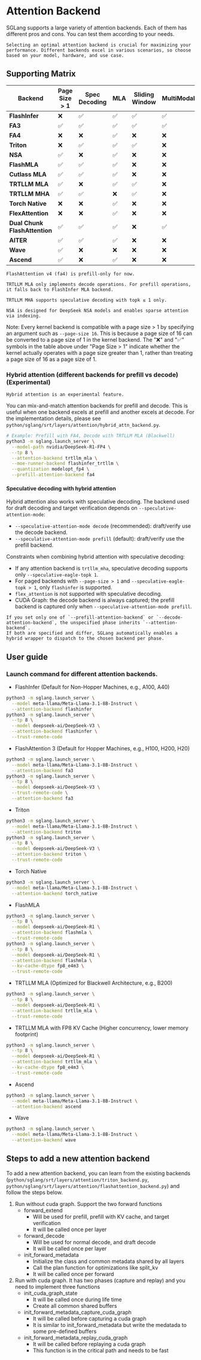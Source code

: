 # Attention Backend

SGLang supports a large variety of attention backends. Each of them has different pros and cons.
You can test them according to your needs.

```{important}
Selecting an optimal attention backend is crucial for maximizing your performance. Different backends excel in various scenarios, so choose based on your model, hardware, and use case.
```

## Supporting Matrix

| **Backend**               | **Page Size > 1** | **Spec Decoding** | **MLA** | **Sliding Window** | **MultiModal** |
|---------------------------|-------------------|-------------------|---------|--------------------|----------------|
| **FlashInfer**            | ❌                | ✅                 | ✅      | ✅                 | ✅              |
| **FA3**                   | ✅                | ✅                 | ✅      | ✅                 | ✅              |
| **FA4**                   | ❌                | ❌                 | ✅      | ❌                 | ❌              |
| **Triton**                | ❌                | ✅                 | ✅      | ✅                 | ❌              |
| **NSA**                   | ✅                | ❌                 | ✅      | ❌                 | ❌              |
| **FlashMLA**              | ✅                | ✅                 | ✅      | ❌                 | ❌              |
| **Cutlass MLA**           | ✅                | ✅                 | ✅      | ❌                 | ❌              |
| **TRTLLM MLA**            | ✅                | ❌                 | ✅      | ✅                 | ❌              |
| **TRTLLM MHA**            | ✅                | ✅                 | ❌      | ✅                 | ❌              |
| **Torch Native**          | ❌                | ❌                 | ✅      | ❌                 | ❌              |
| **FlexAttention**         | ❌                | ❌                 | ✅      | ❌                 | ❌              |
| **Dual Chunk FlashAttention** | ✅                | ✅                 | ✅      | ❌                 | ✅              |
| **AITER**                 | ✅                | ✅                 | ✅      | ❌                 | ❌              |
| **Wave**                  | ✅                | ❌                 | ❌      | ❌                 | ❌              |
| **Ascend**                | ✅                | ❌                 | ✅      | ❌                 | ❌              |

```{note}
FlashAttention v4 (fa4) is prefill-only for now.

TRTLLM MLA only implements decode operations. For prefill operations, it falls back to FlashInfer MLA backend.

TRTLLM MHA supports speculative decoding with topk ≤ 1 only.

NSA is designed for DeepSeek NSA models and enables sparse attention via indexing.
```

Note: Every kernel backend is compatible with a page size > 1 by specifying an argument such as `--page-size 16`.
This is because a page size of 16 can be converted to a page size of 1 in the kernel backend.
The "❌" and "✅" symbols in the table above under "Page Size > 1" indicate whether the kernel actually operates with a page size greater than 1, rather than treating a page size of 16 as a page size of 1.

### Hybrid attention (different backends for prefill vs decode) (Experimental)

```{warning}
Hybrid attention is an experimental feature.
```

You can mix-and-match attention backends for prefill and decode. This is useful when one backend excels at prefill and another excels at decode. For the implementation details, please see `python/sglang/srt/layers/attention/hybrid_attn_backend.py`.

```bash
# Example: Prefill with FA4, Decode with TRTLLM MLA (Blackwell)
python3 -m sglang.launch_server \
  --model-path nvidia/DeepSeek-R1-FP4 \
  --tp 8 \
  --attention-backend trtllm_mla \
  --moe-runner-backend flashinfer_trtllm \
  --quantization modelopt_fp4 \
  --prefill-attention-backend fa4
```

#### Speculative decoding with hybrid attention

Hybrid attention also works with speculative decoding. The backend used for draft decoding and target verification depends on `--speculative-attention-mode`:

- `--speculative-attention-mode decode` (recommended): draft/verify use the decode backend.
- `--speculative-attention-mode prefill` (default): draft/verify use the prefill backend.

Constraints when combining hybrid attention with speculative decoding:

- If any attention backend is `trtllm_mha`, speculative decoding supports only `--speculative-eagle-topk 1`.
- For paged backends with `--page-size > 1` and `--speculative-eagle-topk > 1`, only `flashinfer` is supported.
- `flex_attention` is not supported with speculative decoding.
- CUDA Graph: the decode backend is always captured; the prefill backend is captured only when `--speculative-attention-mode prefill`.


```{tip}
If you set only one of `--prefill-attention-backend` or `--decode-attention-backend`, the unspecified phase inherits `--attention-backend`.
If both are specified and differ, SGLang automatically enables a hybrid wrapper to dispatch to the chosen backend per phase.
```

## User guide

### Launch command for different attention backends.

- FlashInfer (Default for Non-Hopper Machines, e.g., A100, A40)
```bash
python3 -m sglang.launch_server \
  --model meta-llama/Meta-Llama-3.1-8B-Instruct \
  --attention-backend flashinfer
python3 -m sglang.launch_server \
  --tp 8 \
  --model deepseek-ai/DeepSeek-V3 \
  --attention-backend flashinfer \
  --trust-remote-code
```

- FlashAttention 3 (Default for Hopper Machines, e.g., H100, H200, H20)
```bash
python3 -m sglang.launch_server \
  --model meta-llama/Meta-Llama-3.1-8B-Instruct \
  --attention-backend fa3
python3 -m sglang.launch_server \
  --tp 8 \
  --model deepseek-ai/DeepSeek-V3 \
  --trust-remote-code \
  --attention-backend fa3
```

- Triton
```bash
python3 -m sglang.launch_server \
  --model meta-llama/Meta-Llama-3.1-8B-Instruct \
  --attention-backend triton
python3 -m sglang.launch_server \
  --tp 8 \
  --model deepseek-ai/DeepSeek-V3 \
  --attention-backend triton \
  --trust-remote-code
```

- Torch Native
```bash
python3 -m sglang.launch_server \
  --model meta-llama/Meta-Llama-3.1-8B-Instruct \
  --attention-backend torch_native
```

- FlashMLA
```bash
python3 -m sglang.launch_server \
  --tp 8 \
  --model deepseek-ai/DeepSeek-R1 \
  --attention-backend flashmla \
  --trust-remote-code
python3 -m sglang.launch_server \
  --tp 8 \
  --model deepseek-ai/DeepSeek-R1 \
  --attention-backend flashmla \
  --kv-cache-dtype fp8_e4m3 \
  --trust-remote-code
```

- TRTLLM MLA (Optimized for Blackwell Architecture, e.g., B200)
```bash
python3 -m sglang.launch_server \
  --tp 8 \
  --model deepseek-ai/DeepSeek-R1 \
  --attention-backend trtllm_mla \
  --trust-remote-code
```

- TRTLLM MLA with FP8 KV Cache (Higher concurrency, lower memory footprint)
```bash
python3 -m sglang.launch_server \
  --tp 8 \
  --model deepseek-ai/DeepSeek-R1 \
  --attention-backend trtllm_mla \
  --kv-cache-dtype fp8_e4m3 \
  --trust-remote-code
```

- Ascend
```bash
python3 -m sglang.launch_server \
  --model meta-llama/Meta-Llama-3.1-8B-Instruct \
  --attention-backend ascend
```

- Wave
```bash
python3 -m sglang.launch_server \
  --model meta-llama/Meta-Llama-3.1-8B-Instruct \
  --attention-backend wave
```

## Steps to add a new attention backend
To add a new attention backend, you can learn from the existing backends
(`python/sglang/srt/layers/attention/triton_backend.py`, `python/sglang/srt/layers/attention/flashattention_backend.py`)
and follow the steps below.

1. Run without cuda graph. Support the two forward functions
    - forward_extend
        - Will be used for prefill, prefill with KV cache, and target verification
        - It will be called once per layer
    - forward_decode
        - Will be used for normal decode, and draft decode
        - It will be called once per layer
    - init_forward_metadata
        - Initialize the class and common metadata shared by all layers
        - Call the plan function for optimizations like split_kv
        - It will be called once per forward
2. Run with cuda graph. It has two phases (capture and replay) and you need to implement three functions
    - init_cuda_graph_state
        - It will be called once during life time
        - Create all common shared buffers
    - init_forward_metadata_capture_cuda_graph
        - It will be called before capturing a cuda graph
        - It is similar to init_forward_metadata but write the medatada to some pre-defined buffers
    - init_forward_metadata_replay_cuda_graph
        - It will be called before replaying a cuda graph
        - This function is in the critical path and needs to be fast
